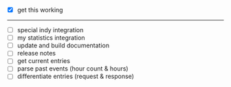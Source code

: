 - [X] get this working
---
- [ ] special indy integration
- [ ] my statistics integration
- [ ] update and build documentation
- [ ] release notes
- [ ] get current entries
- [ ] parse past events (hour count & hours)
- [ ] differentiate entries (request & response)
